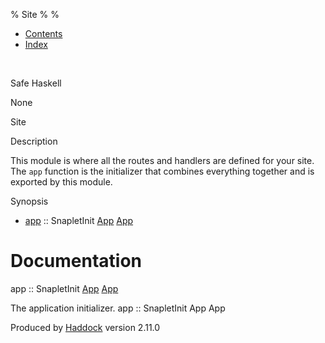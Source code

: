 % Site
% 
% 

-   [Contents](index.html)
-   [Index](doc-index.html)

 

Safe Haskell

None

Site

Description

This module is where all the routes and handlers are defined for your
site. The `app` function is the initializer that combines everything
together and is exported by this module.

Synopsis

-   [app](#v:app) :: SnapletInit [App](Application.html#t:App)
    [App](Application.html#t:App)

Documentation
=============

app :: SnapletInit [App](Application.html#t:App)
[App](Application.html#t:App)

The application initializer. app :: SnapletInit App App

Produced by [Haddock](http://www.haskell.org/haddock/) version 2.11.0

